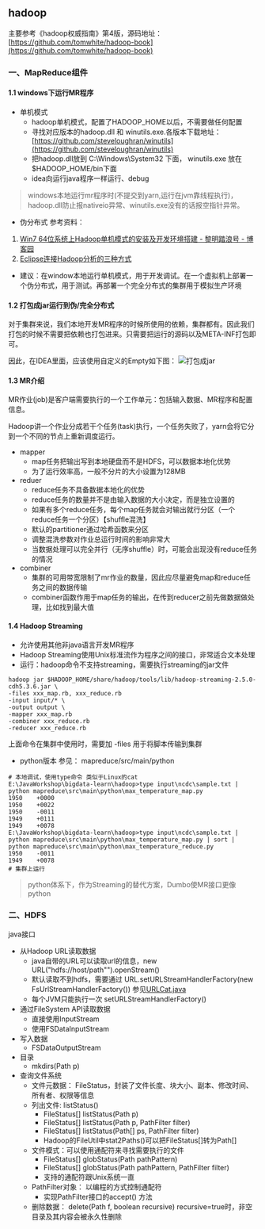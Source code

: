 ## hadoop

主要参考《hadoop权威指南》第4版，源码地址：[https://github.com/tomwhite/hadoop-book](https://github.com/tomwhite/hadoop-book)
### 一、MapReduce组件
#### 1.1 windows下运行MR程序
- 单机模式 
    - hadoop单机模式，配置了HADOOP_HOME以后，不需要做任何配置
    - 寻找对应版本的hadoop.dll 和 winutils.exe.各版本下载地址：[https://github.com/steveloughran/winutils](https://github.com/steveloughran/winutils)
    - 把hadoop.dll放到 C:\Windows\System32 下面， winutils.exe 放在$HADOOP_HOME/bin下面
    - idea向运行java程序一样运行、debug
> windows本地运行mr程序时(不提交到yarn,运行在jvm靠线程执行)，hadoop.dll防止报nativeio异常、winutils.exe没有的话报空指针异常。

- 伪分布式
参考资料：
1. [Win7 64位系统上Hadoop单机模式的安装及开发环境搭建 - 黎明踏浪号 - 博客园](https://www.cnblogs.com/benfly/p/8301588.html)
2. [Eclipse连接Hadoop分析的三种方式](https://my.oschina.net/OutOfMemory/blog/776772)
- 建议：在window本地运行单机模式，用于开发调试。在一个虚拟机上部署一个伪分布式，用于测试。再部署一个完全分布式的集群用于模拟生产环境

#### 1.2 打包成jar运行到伪/完全分布式
对于集群来说，我们本地开发MR程序的时候所使用的依赖，集群都有。因此我们打包的时候不需要把依赖也打包进来。只需要把运行的源码以及META-INF打包即可。

因此，在IDEA里面，应该使用自定义的Empty如下图：
![打包成jar](https://note.youdao.com/yws/public/resource/5e17f5b36496bcc3b31a11e0a08e527e/xmlnote/5B97445A4659441BA919F853798AC7D3/37700)

#### 1.3 MR介绍
MR作业(job)是客户端需要执行的一个工作单元：包括输入数据、MR程序和配置信息。

Hadoop讲一个作业分成若干个任务(task)执行，一个任务失败了，yarn会将它分到一个不同的节点上重新调度运行。
- mapper
    - map任务把输出写到本地硬盘而不是HDFS，可以数据本地化优势
    - 为了运行效率高，一般不分片的大小设置为128MB
- reduer
    - reduce任务不具备数据本地化的优势
    - reduce任务的数量并不是由输入数据的大小决定，而是独立设置的
    - 如果有多个reduce任务，每个map任务就会对输出就行分区（一个reduce任务一个分区）【shuffle混洗】
    - 默认的partitioner通过哈希函数来分区
    - 调整混洗参数对作业总运行时间的影响非常大
    - 当数据处理可以完全并行（无序shuffle）时，可能会出现没有reduce任务的情况
- combiner
    - 集群的可用带宽限制了mr作业的数量，因此应尽量避免map和reduce任务之间的数据传输
    - combiner函数作用于map任务的输出，在传到reducer之前先做数据做处理，比如找到最大值

#### 1.4 Hadoop Streaming
- 允许使用其他非java语言开发MR程序
- Hadoop Streaming使用Unix标准流作为程序之间的接口，非常适合文本处理
- 运行：hadoop命令不支持streaming，需要执行streaming的jar文件
```
hadoop jar $HADOOP_HOME/share/hadoop/tools/lib/hadoop-streaming-2.5.0-cdh5.3.6.jar \
-files xxx_map.rb, xxx_reduce.rb
-input input/* \
-output output \
-mapper xxx_map.rb
-combiner xxx_reduce.rb
-reducer xxx_reduce.rb
```
上面命令在集群中使用时，需要加 -files 用于将脚本传输到集群

- python版本 参见： mapreduce/src/main/python
```
# 本地调试，使用type命令 类似于Linux的cat
E:\JavaWorkshop\bigdata-learn\hadoop>type input\ncdc\sample.txt | python mapreduce\src\main\python\max_temperature_map.py
1950    +0000
1950    +0022
1950    -0011
1949    +0111
1949    +0078
E:\JavaWorkshop\bigdata-learn\hadoop>type input\ncdc\sample.txt | python mapreduce\src\main\python\max_temperature_map.py | sort | python mapreduce\src\main\python\max_temperature_reduce.py
1950    -0011
1949    +0078
# 集群上运行
```
> python体系下，作为Streaming的替代方案，Dumbo使MR接口更像python

### 二、HDFS


java接口
- 从Hadoop URL读取数据
    - java自带的URL可以读取url的信息，new URL("hdfs://host/path"").openStream()
    - 默认读取不到hdfs，需要通过 URL.setURLStreamHandlerFactory(new FsUrlStreamHandlerFactory()) 参见[URLCat.java](https://github.com/fancyChuan/bigdata-learn/blob/master/hadoop/hdfs/src/main/java/URLCat.java)
    - 每个JVM只能执行一次 setURLStreamHandlerFactory()
- 通过FileSystem API读取数据
    - 直接使用InputStream
    - 使用FSDataInputStream
- 写入数据
    - FSDataOutputStream
- 目录
    - mkdirs(Path p)
- 查询文件系统
    - 文件元数据： FileStatus，封装了文件长度、块大小、副本、修改时间、所有者、权限等信息
    - 列出文件: listStatus()
        - FileStatus[] listStatus(Path p) 
        - FileStatus[] listStatus(Path p, PathFilter filter) 
        - FileStatus[] listStatus(Path[] ps, PathFilter filter) 
        - Hadoop的FileUtil中stat2Paths()可以把FileStatus[]转为Path[]
    - 文件模式：可以使用通配符来寻找需要执行的文件
        - FileStatus[] globStatus(Path pathPattern)
        - FileStatus[] globStatus(Path pathPattern, PathFilter filter)
        - 支持的通配符跟Unix系统一直
    - PathFilter对象： 以编程的方式控制通配符
        - 实现PathFilter接口的accept() 方法
    - 删除数据： delete(Path f, boolean recursive) recursive=true时，非空目录及其内容会被永久性删除
